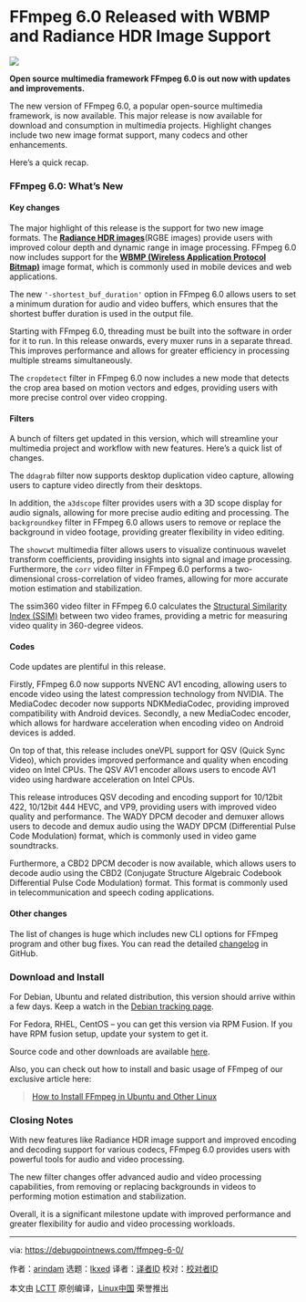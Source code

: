 [#]: subject: "FFmpeg 6.0 Released with WBMP and Radiance HDR Image Support"
[#]: via: "https://debugpointnews.com/ffmpeg-6-0/"
[#]: author: "arindam https://debugpointnews.com/author/dpicubegmail-com/"
[#]: collector: "lkxed"
[#]: translator: " "
[#]: reviewer: " "
[#]: publisher: " "
[#]: url: " "

FFmpeg 6.0 Released with WBMP and Radiance HDR Image Support
======

![][1]

**Open source multimedia framework FFmpeg 6.0 is out now with updates and improvements.**

The new version of FFmpeg 6.0, a popular open-source multimedia framework, is now available. This major release is now available for download and consumption in multimedia projects. Highlight changes include two new image format support, many codecs and other enhancements.

Here’s a quick recap.

### FFmpeg 6.0: What’s New

#### Key changes

The major highlight of this release is the support for two new image formats. The [**Radiance HDR images**][2](RGBE images) provide users with improved colour depth and dynamic range in image processing. FFmpeg 6.0 now includes support for the **[WBMP (Wireless Application Protocol Bitmap)][3]** image format, which is commonly used in mobile devices and web applications.

The new `'-shortest_buf_duration'` option in FFmpeg 6.0 allows users to set a minimum duration for audio and video buffers, which ensures that the shortest buffer duration is used in the output file.

Starting with FFmpeg 6.0, threading must be built into the software in order for it to run. In this release onwards, every muxer runs in a separate thread. This improves performance and allows for greater efficiency in processing multiple streams simultaneously.

The `cropdetect` filter in FFmpeg 6.0 now includes a new mode that detects the crop area based on motion vectors and edges, providing users with more precise control over video cropping.

#### Filters

A bunch of filters get updated in this version, which will streamline your multimedia project and workflow with new features. Here’s a quick list of changes.

The `ddagrab` filter now supports desktop duplication video capture, allowing users to capture video directly from their desktops.

In addition, the `a3dscope` filter provides users with a 3D scope display for audio signals, allowing for more precise audio editing and processing. The `backgroundkey` filter in FFmpeg 6.0 allows users to remove or replace the background in video footage, providing greater flexibility in video editing.

The `showcwt` multimedia filter allows users to visualize continuous wavelet transform coefficients, providing insights into signal and image processing. Furthermore, the `corr` video filter in FFmpeg 6.0 performs a two-dimensional cross-correlation of video frames, allowing for more accurate motion estimation and stabilization.

The ssim360 video filter in FFmpeg 6.0 calculates the [Structural Similarity Index (SSIM)][4] between two video frames, providing a metric for measuring video quality in 360-degree videos.

#### Codes

Code updates are plentiful in this release.

Firstly, FFmpeg 6.0 now supports NVENC AV1 encoding, allowing users to encode video using the latest compression technology from NVIDIA. The MediaCodec decoder now supports NDKMediaCodec, providing improved compatibility with Android devices. Secondly, a new MediaCodec encoder, which allows for hardware acceleration when encoding video on Android devices is added.

On top of that, this release includes oneVPL support for QSV (Quick Sync Video), which provides improved performance and quality when encoding video on Intel CPUs. The QSV AV1 encoder allows users to encode AV1 video using hardware acceleration on Intel CPUs.

This release introduces QSV decoding and encoding support for 10/12bit 422, 10/12bit 444 HEVC, and VP9, providing users with improved video quality and performance. The WADY DPCM decoder and demuxer allows users to decode and demux audio using the WADY DPCM (Differential Pulse Code Modulation) format, which is commonly used in video game soundtracks.

Furthermore, a CBD2 DPCM decoder is now available, which allows users to decode audio using the CBD2 (Conjugate Structure Algebraic Codebook Differential Pulse Code Modulation) format. This format is commonly used in telecommunication and speech coding applications.

#### Other changes

The list of changes is huge which includes new CLI options for FFmpeg program and other bug fixes. You can read the detailed [changelog][5] in GitHub.

### Download and Install

For Debian, Ubuntu and related distribution, this version should arrive within a few days. Keep a watch in the [Debian tracking page][6].

For Fedora, RHEL, CentOS – you can get this version via RPM Fusion. If you have RPM fusion setup, update your system to get it.

Source code and other downloads are available [here][6].

Also, you can check out how to install and basic usage of FFmpeg of our exclusive article here:

> [How to Install FFmpeg in Ubuntu and Other Linux][7]

### Closing Notes

With new features like Radiance HDR image support and improved encoding and decoding support for various codecs, FFmpeg 6.0 provides users with powerful tools for audio and video processing.

The new filter changes offer advanced audio and video processing capabilities, from removing or replacing backgrounds in videos to performing motion estimation and stabilization.

Overall, it is a significant milestone update with improved performance and greater flexibility for audio and video processing workloads.

--------------------------------------------------------------------------------

via: https://debugpointnews.com/ffmpeg-6-0/

作者：[arindam][a]
选题：[lkxed][b]
译者：[译者ID](https://github.com/译者ID)
校对：[校对者ID](https://github.com/校对者ID)

本文由 [LCTT](https://github.com/LCTT/TranslateProject) 原创编译，[Linux中国](https://linux.cn/) 荣誉推出

[a]: https://debugpointnews.com/author/dpicubegmail-com/
[b]: https://github.com/lkxed/
[1]: https://debugpointnews.com/wp-content/uploads/2023/03/ffmpeg-head.jpg
[2]: https://en.wikipedia.org/wiki/RGBE_image_format
[3]: https://en.wikipedia.org/wiki/Wireless_Application_Protocol_Bitmap_Format
[4]: https://en.wikipedia.org/wiki/Structural_similarity
[5]: https://github.com/FFmpeg/FFmpeg/blob/master/Changelog
[6]: https://ffmpeg.org/download.html
[7]: https://www.debugpoint.com/install-ffmpeg-ubuntu/